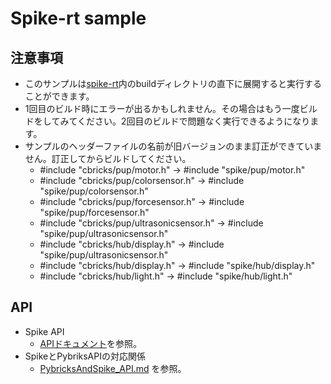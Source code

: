 # Spike-rt sample
## 注意事項
- このサンプルは[spike-rt](https://github.com/spike-rt/spike-rt)内のbuildディレクトリの直下に展開すると実行することができます。
- 1回目のビルド時にエラーが出るかもしれません。その場合はもう一度ビルドをしてみてください。2回目のビルドで問題なく実行できるようになります。
- サンプルのヘッダーファイルの名前が旧バージョンのまま訂正ができていません。訂正してからビルドしてください。
    - #include "cbricks/pup/motor.h" -> #include "spike/pup/motor.h"
    - #include "cbricks/pup/colorsensor.h" -> #include "spike/pup/colorsensor.h"
    - #include "cbricks/pup/forcesensor.h" -> #include "spike/pup/forcesensor.h"
    - #include "cbricks/pup/ultrasonicsensor.h" -> #include "spike/pup/ultrasonicsensor.h"
    - #include "cbricks/hub/display.h" -> #include "spike/pup/ultrasonicsensor.h"
    - #include "cbricks/hub/display.h" -> #include "spike/hub/display.h"
    - #include "cbricks/hub/light.h" -> #include "spike/hub/light.h"





## API 
- Spike API
    - [APIドキュメント](https://spike-rt.github.io/spike-rt/ja/html/modules.html)を参照。
- SpikeとPybriksAPIの対応関係
    - [PybricksAndSpike_API.md](/PybricksAndSpike_API.md) を参照。

